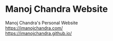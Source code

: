 # Manoj Chandra Website
Manoj Chandra's Personal Website <br>
<a>https://imanojchandra.com/</a><br>
<a>https://imanojchandra.github.io/</a>
